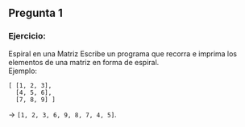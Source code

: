 ## Pregunta 1

### Ejercicio:
Espiral en una Matriz
Escribe un programa que recorra e imprima los elementos de una matriz en forma de espiral.  
Ejemplo:  
```
[ [1, 2, 3],
  [4, 5, 6],
  [7, 8, 9] ]
```
→ `[1, 2, 3, 6, 9, 8, 7, 4, 5]`.